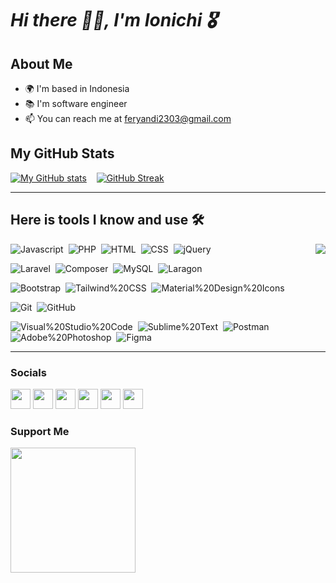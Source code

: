 # *Hi there 👋🏻, I'm Ionichi 🎖️*

## About Me
- 🌍 I'm based in Indonesia
- 📚 I'm software engineer
- 📫 You can reach me at [feryandi2303@gmail.com](mailto:feryandi2303@gmail.com)

## My GitHub Stats
[![My GitHub stats](https://github-readme-stats.vercel.app/api?username=Ionichi&theme=transparent&show_icons=true&hide=&count_private=true&title_color=58A6FF&text_color=BBBBBB&icon_color=4C8EDA&hide_border=false&show_icons=true)](https://github.com/Ionichi/Ionichi) &nbsp;&nbsp;
[![GitHub Streak](https://github-readme-streak-stats.herokuapp.com?user=Ionichi&theme=transparent&text_color=434d58&title_color=2f80ed&icon_color=4c71f2&ring=39D353&fire=1F6EE8&stroke=39D353&currStreakNum=999999&currStreakLabel=BBBBBB&sideNums=BBBBBB&sideLabels=777777&dates=39D353&border=39D353&date_format=j%20M%5B%20Y%5D&mode=weekly)](https://github.com/Ionichi/Ionichi)

---

## Here is tools I know and use 🛠
<a href="https://github.com/Ionichi/Ionichi"><img src="https://github-readme-stats.vercel.app/api/top-langs/?username=Ionichi&langs_count=10&theme=transparent" align="right"></a>

![Javascript](https://img.shields.io/badge/-Javascript-2f1a47?style=flat&logo=javascript)&nbsp;
![PHP](https://img.shields.io/badge/-PHP-2f1a47?style=flat&logo=php)&nbsp;
![HTML](https://img.shields.io/badge/-HTML-2f1a47?style=flat&logo=HTML5)&nbsp;
![CSS](https://img.shields.io/badge/-CSS-2f1a47?style=flat&logo=CSS3)&nbsp;
![jQuery](https://img.shields.io/badge/-jQuery-2f1a47?style=flat&logo=jQuery)&nbsp;

![Laravel](https://img.shields.io/badge/-Laravel-2f1a47?style=flat&logo=Laravel)&nbsp;
![Composer](https://img.shields.io/badge/-Composer-2f1a47?style=flat&logo=Composer)&nbsp;
![MySQL](https://img.shields.io/badge/-MySQL-2f1a47?style=flat&logo=MySQL)&nbsp;
![Laragon](https://img.shields.io/badge/-Laragon-2f1a47?style=flat&logo=Laragon)&nbsp;

![Bootstrap](https://img.shields.io/badge/-Bootstrap-2f1a47?style=flat&logo=Bootstrap)&nbsp;
![Tailwind%20CSS](https://img.shields.io/badge/-Tailwind%20CSS-2f1a47?style=flat&logo=Tailwind%20CSS)&nbsp;
![Material%20Design%20Icons](https://img.shields.io/badge/-Material%20Design%20Icons-2f1a47?style=flat&logo=Material%20Design%20Icons)&nbsp;

![Git](https://img.shields.io/badge/-Git-2f1a47?style=flat&logo=Git)&nbsp;
![GitHub](https://img.shields.io/badge/-GitHub-2f1a47?style=flat&logo=GitHub)&nbsp;

![Visual%20Studio%20Code](https://img.shields.io/badge/-Visual%20Studio%20Code-2f1a47?style=flat&logo=Visual%20Studio%20Code)&nbsp;
![Sublime%20Text](https://img.shields.io/badge/-Sublime%20Text-2f1a47?style=flat&logo=Sublime%20Text)&nbsp;
![Postman](https://img.shields.io/badge/-Postman-2f1a47?style=flat&logo=Postman)&nbsp;
![Adobe%20Photoshop](https://img.shields.io/badge/-Adobe%20Photoshop-2f1a47?style=flat&logo=Adobe%20Photoshop)&nbsp;
![Figma](https://img.shields.io/badge/-Figma-2f1a47?style=flat&logo=Figma)&nbsp;

---

### Socials

<p align="left"> <a href="https://discord.com/users/Ionichi#4831" target="_blank" rel="noreferrer"><img src="https://raw.githubusercontent.com/danielcranney/readme-generator/main/public/icons/socials/discord.svg" width="32" height="32" /></a> <a href="https://www.dribbble.com/Ionichi" target="_blank" rel="noreferrer"><img src="https://raw.githubusercontent.com/danielcranney/readme-generator/main/public/icons/socials/dribbble.svg" width="32" height="32" /></a> <a href="https://www.github.com/Ionichi" target="_blank" rel="noreferrer"><img src="https://raw.githubusercontent.com/danielcranney/readme-generator/main/public/icons/socials/github.svg" width="32" height="32" /></a> <a href="http://www.instagram.com/feryandi_ion" target="_blank" rel="noreferrer"><img src="https://raw.githubusercontent.com/danielcranney/readme-generator/main/public/icons/socials/instagram.svg" width="32" height="32" /></a> <a href="https://www.linkedin.com/in/feryandi-vii/" target="_blank" rel="noreferrer"><img src="https://raw.githubusercontent.com/danielcranney/readme-generator/main/public/icons/socials/linkedin.svg" width="32" height="32" /></a> <a href="https://www.stackoverflow.com/users/21648390/anonymous" target="_blank" rel="noreferrer"><img src="https://raw.githubusercontent.com/danielcranney/readme-generator/main/public/icons/socials/stackoverflow.svg" width="32" height="32" /></a></p>

### Support Me

<a href="https://www.buymeacoffee.com/Ionichi" target="_blank"><img src="https://cdn.buymeacoffee.com/buttons/v2/default-yellow.png" width="200" /></a>
